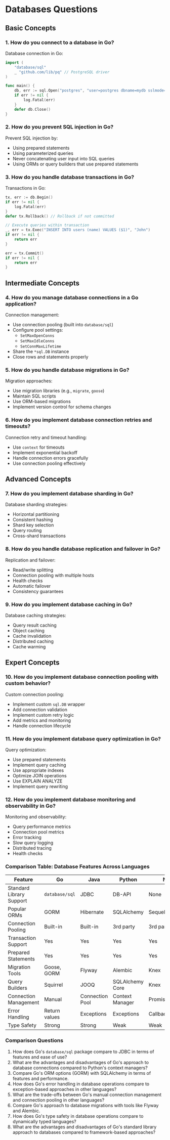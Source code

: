 # Databases Questions

## Basic Concepts

### 1. How do you connect to a database in Go?

Database connection in Go:
```go
import (
    "database/sql"
    _ "github.com/lib/pq" // PostgreSQL driver
)

func main() {
    db, err := sql.Open("postgres", "user=postgres dbname=mydb sslmode=disable")
    if err != nil {
        log.Fatal(err)
    }
    defer db.Close()
}
```

### 2. How do you prevent SQL injection in Go?

Prevent SQL injection by:
* Using prepared statements
* Using parameterized queries
* Never concatenating user input into SQL queries
* Using ORMs or query builders that use prepared statements

### 3. How do you handle database transactions in Go?

Transactions in Go:
```go
tx, err := db.Begin()
if err != nil {
    log.Fatal(err)
}
defer tx.Rollback() // Rollback if not committed

// Execute queries within transaction
_, err = tx.Exec("INSERT INTO users (name) VALUES ($1)", "John")
if err != nil {
    return err
}

err = tx.Commit()
if err != nil {
    return err
}
```

## Intermediate Concepts

### 4. How do you manage database connections in a Go application?

Connection management:
* Use connection pooling (built into `database/sql`)
* Configure pool settings:
  * `SetMaxOpenConns`
  * `SetMaxIdleConns`
  * `SetConnMaxLifetime`
* Share the `*sql.DB` instance
* Close rows and statements properly

### 5. How do you handle database migrations in Go?

Migration approaches:
* Use migration libraries (e.g., `migrate`, `goose`)
* Maintain SQL scripts
* Use ORM-based migrations
* Implement version control for schema changes

### 6. How do you implement database connection retries and timeouts?

Connection retry and timeout handling:
* Use `context` for timeouts
* Implement exponential backoff
* Handle connection errors gracefully
* Use connection pooling effectively

## Advanced Concepts

### 7. How do you implement database sharding in Go?

Database sharding strategies:
* Horizontal partitioning
* Consistent hashing
* Shard key selection
* Query routing
* Cross-shard transactions

### 8. How do you handle database replication and failover in Go?

Replication and failover:
* Read/write splitting
* Connection pooling with multiple hosts
* Health checks
* Automatic failover
* Consistency guarantees

### 9. How do you implement database caching in Go?

Database caching strategies:
* Query result caching
* Object caching
* Cache invalidation
* Distributed caching
* Cache warming

## Expert Concepts

### 10. How do you implement database connection pooling with custom behavior?

Custom connection pooling:
* Implement custom `sql.DB` wrapper
* Add connection validation
* Implement custom retry logic
* Add metrics and monitoring
* Handle connection lifecycle

### 11. How do you implement database query optimization in Go?

Query optimization:
* Use prepared statements
* Implement query caching
* Use appropriate indexes
* Optimize JOIN operations
* Use EXPLAIN ANALYZE
* Implement query rewriting

### 12. How do you implement database monitoring and observability in Go?

Monitoring and observability:
* Query performance metrics
* Connection pool metrics
* Error tracking
* Slow query logging
* Distributed tracing
* Health checks

### Comparison Table: Database Features Across Languages

| Feature | Go | Java | Python | Node.js |
|---------|----|------|--------|---------|
| Standard Library Support | `database/sql` | JDBC | DB-API | None |
| Popular ORMs | GORM | Hibernate | SQLAlchemy | Sequelize |
| Connection Pooling | Built-in | Built-in | 3rd party | 3rd party |
| Transaction Support | Yes | Yes | Yes | Yes |
| Prepared Statements | Yes | Yes | Yes | Yes |
| Migration Tools | Goose, GORM | Flyway | Alembic | Knex |
| Query Builders | Squirrel | JOOQ | SQLAlchemy Core | Knex |
| Connection Management | Manual | Connection Pool | Context Manager | Promise-based |
| Error Handling | Return values | Exceptions | Exceptions | Callbacks/Promises |
| Type Safety | Strong | Strong | Weak | Weak |

### Comparison Questions

1. How does Go's `database/sql` package compare to JDBC in terms of features and ease of use?
2. What are the advantages and disadvantages of Go's approach to database connections compared to Python's context managers?
3. Compare Go's ORM options (GORM) with SQLAlchemy in terms of features and performance.
4. How does Go's error handling in database operations compare to exception-based approaches in other languages?
5. What are the trade-offs between Go's manual connection management and connection pooling in other languages?
6. Compare Go's approach to database migrations with tools like Flyway and Alembic.
7. How does Go's type safety in database operations compare to dynamically typed languages?
8. What are the advantages and disadvantages of Go's standard library approach to databases compared to framework-based approaches? 